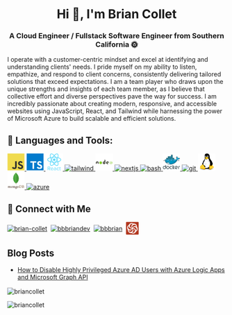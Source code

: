 <h1 align="center">Hi 👋, I'm Brian Collet</h1>
<h3 align="center">A Cloud Engineer / Fullstack Software Engineer from Southern California 🌞</h3>

I operate with a customer-centric mindset and excel at identifying and understanding clients' needs. I pride myself on my ability to listen, empathize, and respond to client concerns, consistently delivering tailored solutions that exceed expectations. I am a team player who draws upon the unique strengths and insights of each team member, as I believe that collective effort and diverse perspectives pave the way for success. I am incredibly passionate about creating modern, responsive, and accessible websites using JavaScript, React, and Tailwind while harnessing the power of Microsoft Azure to build scalable and efficient solutions.

## 🧰 Languages and Tools:
<p align="left"> <a href="https://developer.mozilla.org/en-US/docs/Web/JavaScript" target="_blank" rel="noreferrer"> <img src="https://raw.githubusercontent.com/devicons/devicon/master/icons/javascript/javascript-original.svg" alt="javascript" width="40" height="40"/> </a> <a href="https://www.typescriptlang.org/" target="_blank" rel="noreferrer"> <img src="https://raw.githubusercontent.com/devicons/devicon/master/icons/typescript/typescript-original.svg" alt="typescript" width="40" height="40"/> </a> <a href="https://reactjs.org/" target="_blank" rel="noreferrer"> <img src="https://raw.githubusercontent.com/devicons/devicon/master/icons/react/react-original-wordmark.svg" alt="react" width="40" height="40"/> </a> <a href="https://tailwindcss.com/" target="_blank" rel="noreferrer"> <img src="https://www.vectorlogo.zone/logos/tailwindcss/tailwindcss-icon.svg" alt="tailwind" width="40" height="40"/> </a> <a href="https://nodejs.org" target="_blank" rel="noreferrer"> <img src="https://raw.githubusercontent.com/devicons/devicon/master/icons/nodejs/nodejs-original-wordmark.svg" alt="nodejs" width="40" height="40"/> </a> <a href="https://nextjs.org/" target="_blank" rel="noreferrer"> <img src="https://cdn.worldvectorlogo.com/logos/nextjs-2.svg" alt="nextjs" width="40" height="40"/> </a> <a href="https://www.gnu.org/software/bash/" target="_blank" rel="noreferrer"> <img src="https://www.vectorlogo.zone/logos/gnu_bash/gnu_bash-icon.svg" alt="bash" width="40" height="40"/> </a> <a href="https://www.docker.com/" target="_blank" rel="noreferrer"> <img src="https://raw.githubusercontent.com/devicons/devicon/master/icons/docker/docker-original-wordmark.svg" alt="docker" width="40" height="40"/> </a> <a href="https://git-scm.com/" target="_blank" rel="noreferrer"> <img src="https://www.vectorlogo.zone/logos/git-scm/git-scm-icon.svg" alt="git" width="40" height="40"/> </a> <a href="https://www.linux.org/" target="_blank" rel="noreferrer"> <img src="https://raw.githubusercontent.com/devicons/devicon/master/icons/linux/linux-original.svg" alt="linux" width="40" height="40"/> </a> <a href="https://www.mongodb.com/" target="_blank" rel="noreferrer"> <img src="https://raw.githubusercontent.com/devicons/devicon/master/icons/mongodb/mongodb-original-wordmark.svg" alt="mongodb" width="40" height="40"/> </a> <a href="https://azure.microsoft.com/en-in/" target="_blank" rel="noreferrer"> <img src="https://www.vectorlogo.zone/logos/microsoft_azure/microsoft_azure-icon.svg" alt="azure" width="40" height="40"/> </a> </p>

## 📲 Connect with Me
<p align="left">
<a href="https://linkedin.com/in/brian-collet" target="blank"><img align="center" src="https://raw.githubusercontent.com/rahuldkjain/github-profile-readme-generator/master/src/images/icons/Social/linked-in-alt.svg" alt="brian-collet" height="30" /></a>&nbsp;
<a href="https://twitter.com/bbbriandev" target="blank"><img align="center" src="https://raw.githubusercontent.com/rahuldkjain/github-profile-readme-generator/master/src/images/icons/Social/twitter.svg" alt="bbbriandev" height="30" /></a>&nbsp;
<a href="https://dev.to/bbbrian" target="blank"><img align="center" src="https://d2fltix0v2e0sb.cloudfront.net/dev-rainbow.svg" alt="bbbrian" height="30" /></a>&nbsp;
<a href="https://www.codewars.com/users/bbbrian" target="blank"><img align="center" src="https://raw.githubusercontent.com/codewars/branding/master/logo.svg" alt="bbbrian" height="30" /></a>
</p>

## Blog Posts
<!-- BLOG-POST-LIST:START -->
- [How to Disable Highly Privileged Azure AD Users with Azure Logic Apps and Microsoft Graph API](https://dev.to/bbbrian/how-to-disable-azure-ad-users-with-azure-logic-apps-and-microsoft-graph-api-48kl)
<!-- BLOG-POST-LIST:END -->

<p><img align="center" src="https://github-readme-stats.vercel.app/api/top-langs?username=briancollet&show_icons=true&theme=gotham&locale=en&layout=compact" alt="briancollet" /></p>

<p align="left"> <img src="https://komarev.com/ghpvc/?username=briancollet&label=Profile%20views&color=269b7e&style=for-the-badge" alt="briancollet" /> </p>
